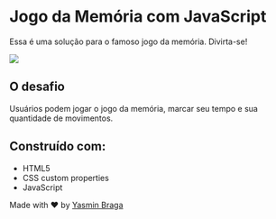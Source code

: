 # Jogo da Memória com JavaScript

Essa é uma solução para o famoso jogo da memória. Divirta-se!

![](memoryGameGif.gif)

## O desafio

Usuários podem jogar o jogo da memória, marcar seu tempo e sua quantidade de movimentos.

## Construído com:

- HTML5
- CSS custom properties
- JavaScript

<!-- ## Usage

To initialize the project run:

``` expo start ``` -->

Made with :heart: by [Yasmin Braga](https://github.com/yasminbraga)
